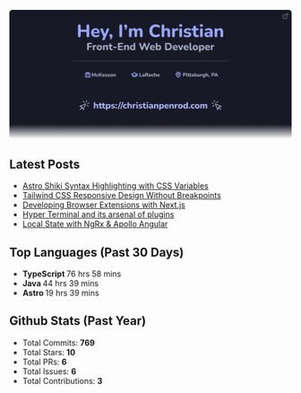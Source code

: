 <p align="center">
  <a href="https://christianpenrod.com">
    <img
      src="assets/banner.png"
      alt="Hey, I'm Christian. Front-End Web Developer (https://christianpenrod.com)."
      title="Hey, I'm Christian. Front-End Web Developer (https://christianpenrod.com)."
    />
  </a>
</p>

<h2>Latest Posts</h2>

<ul>
  
  <li><a href="https://christianpenrod.com/blog/astro-shiki-syntax-highlighting-with-css-variables/">Astro Shiki Syntax Highlighting with CSS Variables</a></li>
  
  <li><a href="https://christianpenrod.com/blog/tailwindcss-responsive-design-without-breakpoints/">Tailwind CSS Responsive Design Without Breakpoints</a></li>
  
  <li><a href="https://christianpenrod.com/blog/developing-browser-extensions-with-nextjs/">Developing Browser Extensions with Next.js</a></li>
  
  <li><a href="https://christianpenrod.com/blog/hyper-terminal-and-its-arsenal-of-plugins/">Hyper Terminal and its arsenal of plugins</a></li>
  
  <li><a href="https://christianpenrod.com/blog/local-state-with-ngrx-and-apollo-angular/">Local State with NgRx &amp; Apollo Angular</a></li>
  
</ul>

<h2>Top Languages (Past 30 Days)</h2>

<ul>
  
  <li>
    <strong>TypeScript </strong>
    <span>76 hrs 58 mins</span>
  </li>
  
  <li>
    <strong>Java </strong>
    <span>44 hrs 39 mins</span>
  </li>
  
  <li>
    <strong>Astro </strong>
    <span>19 hrs 39 mins</span>
  </li>
  
</ul>

<h2>Github Stats (Past Year)</h2>

<ul>
  <li>Total Commits: <strong>769</strong></li>
  <li>Total Stars: <strong>10</strong></li>
  <li>Total PRs: <strong>6</strong></li>
  <li>Total Issues: <strong>6</strong></li>
  <li>Total Contributions: <strong>3</strong></li>
</ul>
